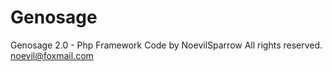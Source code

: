 Genosage
========

Genosage 2.0 - Php Framework
Code by NoevilSparrow
All rights reserved.
noevil@foxmail.com